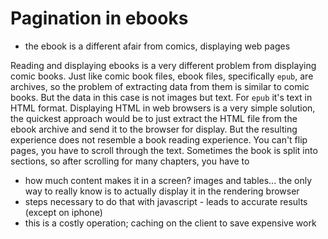 # Pagination in ebooks

- the ebook is a different afair from comics, displaying web pages

Reading and displaying ebooks is a very different problem from displaying comic books. Just like comic book files, ebook files, specifically `epub`, are archives, so the problem of extracting data from them is similar to comic books. But the data in this case is not images but text. For `epub` it's text in HTML format. Displaying HTML in web browsers is a very simple solution, the quickest approach would be to just extract the HTML file from the ebook archive and send it to the browser for display. But the resulting experience does not resemble a book reading experience. You can't flip pages, you have to scroll through the text. Sometimes the book is split into sections, so after scrolling for many chapters, you have to 

- how much content makes it in a screen? images and tables... the only way to really know is to actually display it in the rendering browser
- steps necessary to do that with javascript - leads to accurate results (except on iphone)
- this is a costly operation; caching on the client to save expensive work 
